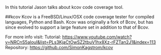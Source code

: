In this tutorial Jason talks about kcov code coverage tool.

##kcov
Kcov is a FreeBSD/Linux/OSX code coverage tester for compiled languages, Python and Bash. Kcov was originally a fork of Bcov, but has since evolved to support a large feature set in addition to that of Bcov.

For more info visit:
Tutorial:	https://www.youtube.com/watch?v=NRCnS5alouI&list=PLs3KjaCtOwSZ2tbuV1hx8Xz-rFZTan2J1&index=113
Repository:	https://github.com/SimonKagstrom/kcov
